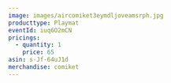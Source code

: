 ```yaml
---
image: images/aircomiket3eymdljoveamsrph.jpg
producttype: Playmat
eventId: iuq6O2mCN
pricings:
  - quantity: 1
    price: 65
asin: s-Jf-64uJ1d
merchandise: comiket
---
```

